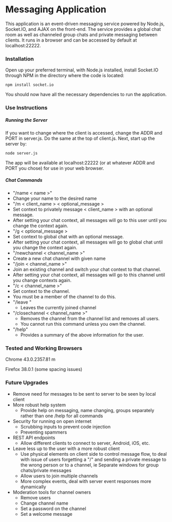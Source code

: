 # Messaging Application
This application is an event-driven messaging service powered by Node.js, Socket.IO, and AJAX on the front-end.  The service provides a global chat room as well as channeled group chats and private messaging between clients.  It runs in a browser and can be accessed by default at localhost:22222.

### Installation

Open up your preferred terminal, with Node.js installed, install Socket.IO through NPM in the directory where the code is located:
```
npm install socket.io
```

You should now have all the necessary dependencies to run the application.

### Use Instructions
##### Running the Server
If you want to change where the client is accessed, change the ADDR and PORT in server.js.  Do the same at the top of client.js.  Next, start up the server by:
```
node server.js
```

The app will be available at localhost:22222 (or at whatever ADDR and PORT you chose) for use in your web browser.

##### Chat Commands
 - "/name  < name >" 
  - Change your name to the desired name
 - "/m < client_name > < optional_message >
  - Set context to privately message < client_name > with an optional message.
  - After setting your chat context, all messages will go to this user until you change the context again.
 - "/g < optional_message >
  - Set context to global chat with an optional message.
  - After setting your chat context, all messages will go to global chat until you change the context again.
 - "/newchannel < channel_name >"
  - Create a new chat channel with given name
 - "/join < channel_name >"
  - Join an existing channel and switch your chat context to that channel.
  - After setting your chat context, all messages will go to this channel until you change contexts again.
 - "/c < channel_name >"
  - Set context to the channel. 
  - You must be a member of the channel to do this.
 - "/leave "
   - Leaves the currently joined channel
 - "/closechannel < channel_name >"
   - Removes the channel from the channel list and removes all users.
   - You cannot run this command unless you own the channel.
 - "/help"
   - Provides a summary of the above information for the user.


### Tested and Working Browsers
Chrome 43.0.2357.81 m

Firefox 38.0.1 (some spacing issues)

### Future Upgrades

- Remove need for messages to be sent to server to be seen by local client
- More robust help system
    - Provide help on messaging, name changing, groups separately rather than one /help for all commands
- Security for running on open internet
    - Scrubbing inputs to prevent code injection
    - Preventing spammers
- REST API endpoints
    - Allow different clients to connect to server, Android, iOS, etc.
- Leave less up to the user with a more robust client
    - Use physical elements on client side to control message flow,
   to deal with issue of users forgetting a "/" and sending a private message 
   to the wrong person or to a channel, ie Separate windows for group chats/private messages
    - Allow users to join multiple channels
    - More complex events, deal with server event responses more dynamically
- Moderation tools for channel owners
    - Remove users
    - Change channel name
    - Set a password on the channel
    - Set a welcome message

